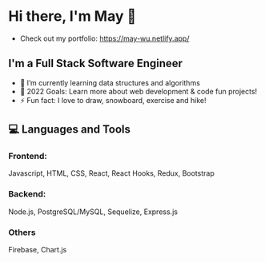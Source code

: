 # Hi there, I'm May 👋 
- Check out my portfolio: https://may-wu.netlify.app/

## I'm a Full Stack Software Engineer

- 🌱 I’m currently learning data structures and algorithms 
- 🥅 2022 Goals: Learn more about web development & code fun projects! 
- ⚡ Fun fact: I love to draw, snowboard, exercise and hike!

## 💻 Languages and Tools

### Frontend:

Javascript, HTML, CSS, React, React Hooks, Redux, Bootstrap

### Backend:

Node.js, PostgreSQL/MySQL, Sequelize, Express.js

### Others
Firebase, Chart.js
